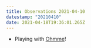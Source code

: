 ```yaml
---
title: Observations 2021-04-10
datestamp: "20210410"
date: 2021-04-18T19:36:01.265Z
---
```

- Playing with [Ohmme](https://ohmme.bandcamp.com/)!